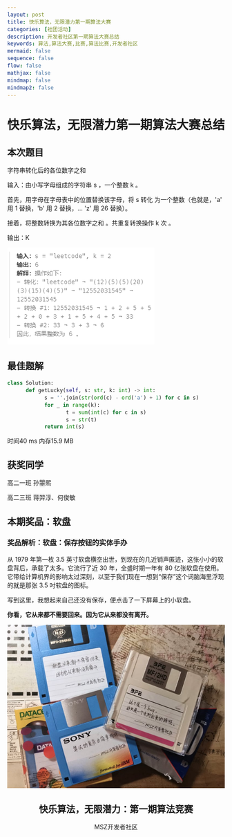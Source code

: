 ```yaml
---
layout: post
title: 快乐算法，无限潜力第一期算法大赛
categories: [社团活动]
description: 开发者社区第一期算法大赛总结
keywords: 算法,算法大赛,比赛,算法比赛,开发者社区
mermaid: false
sequence: false
flow: false
mathjax: false
mindmap: false
mindmap2: false
---
```


# 快乐算法，无限潜力第一期算法大赛总结
## 本次题目

字符串转化后的各位数字之和

输入：由小写字母组成的字符串 s ，一个整数 k 。

首先，用字母在字母表中的位置替换该字母，将 s 转化 为一个整数（也就是，'a' 用 1 替换，'b' 用 2 替换，... 'z' 用 26 替换）。

接着，将整数转换为其各位数字之和 。共重复转换操作 k 次 。

输出：K

![Alt text](/images/post/%E5%BF%AB%E4%B9%90%E7%AE%97%E6%B3%95%EF%BC%8C%E6%97%A0%E9%99%90%E6%BD%9C%E5%8A%9B%E7%AC%AC%E4%B8%80%E6%9C%9F%E7%AE%97%E6%B3%95%E5%A4%A7%E8%B5%9B/%E7%AE%97%E6%B3%95%E9%A2%98%E7%9B%AE.png)

## 最佳题解

```python
class Solution:
      def getLucky(self, s: str, k: int) -> int:
            s = ''.join(str(ord(c) - ord('a') + 1) for c in s)
            for _ in range(k):
                   t = sum(int(c) for c in s)
                   s = str(t) 
            return int(s)
```

时间40 ms 内存15.9 MB

## 获奖同学

高二一班 孙曌熙

高二三班 蒋羿淳、何俊敏

## 本期奖品：软盘

### 奖品解析：软盘：保存按钮的实体手办


从 1979 年第一枚 3.5 英寸软盘横空出世，到现在的几近销声匿迹，这张小小的软盘背后，承载了太多。它流行了近 30 年，全盛时期一年有 80 亿张软盘在使用。它带给计算机界的影响太过深刻，以至于我们现在一想到“保存”这个词脑海里浮现的就是那张 3.5 吋软盘的图标。

写到这里，我想起来自己还没有保存，便点击了一下屏幕上的小软盘。

**你看，它从来都不需要回来。因为它从来都没有离开。**

![Alt text](../images/post/%E5%BF%AB%E4%B9%90%E7%AE%97%E6%B3%95%EF%BC%8C%E6%97%A0%E9%99%90%E6%BD%9C%E5%8A%9B%E7%AC%AC%E4%B8%80%E6%9C%9F%E7%AE%97%E6%B3%95%E5%A4%A7%E8%B5%9B/%E8%BD%AF%E7%9B%98%E7%85%A7%E7%89%87.jpg)

<center><h2>快乐算法，无限潜力：第一期算法竞赛</h2></center>
<center>MSZ开发者社区</center>